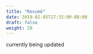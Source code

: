 ```yaml
---
title: "Resumè"
date: 2019-02-05T17:32:00-08:00
draft: false
weight: 20
---
```


currently being updated
